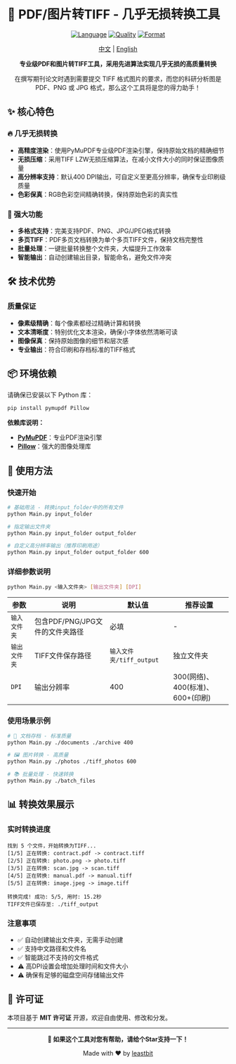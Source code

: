 # 🎯 PDF/图片转TIFF - 几乎无损转换工具

<div align="center">

[![Language](https://img.shields.io/badge/Language-Python-blue.svg)](https://www.python.org/)
[![Quality](https://img.shields.io/badge/Quality-Near--Lossless-green.svg)](#)
[![Format](https://img.shields.io/badge/Format-PDF%2FPNG%2FJPG→TIFF-orange.svg)](#)

[中文](./README.md) | [English](./README_EN.md)

**专业级PDF和图片转TIFF工具，采用先进算法实现几乎无损的高质量转换**

在撰写期刊论文时遇到需要提交 TIFF 格式图片的要求，而您的科研分析图是 PDF、PNG 或 JPG 格式，那么这个工具将是您的得力助手！

</div>

## ✨ 核心特色

### 🔥 几乎无损转换
- **高精度渲染**：使用PyMuPDF专业级PDF渲染引擎，保持原始文档的精确细节
- **无损压缩**：采用TIFF LZW无损压缩算法，在减小文件大小的同时保证图像质量
- **高分辨率支持**：默认400 DPI输出，可自定义至更高分辨率，确保专业印刷级质量
- **色彩保真**：RGB色彩空间精确转换，保持原始色彩的真实性

### 🚀 强大功能
- **多格式支持**：完美支持PDF、PNG、JPG/JPEG格式转换
- **多页TIFF**：PDF多页文档转换为单个多页TIFF文件，保持文档完整性
- **批量处理**：一键批量转换整个文件夹，大幅提升工作效率
- **智能输出**：自动创建输出目录，智能命名，避免文件冲突

## 🛠️ 技术优势

### 质量保证
- **像素级精确**：每个像素都经过精确计算和转换
- **文本清晰度**：特别优化文本渲染，确保小字体依然清晰可读
- **图像保真**：保持原始图像的细节和层次感
- **专业输出**：符合印刷和存档标准的TIFF格式

## 📦 环境依赖

请确保已安装以下 Python 库：

```bash
pip install pymupdf Pillow
```

**依赖库说明：**
- **[PyMuPDF](https://pymupdf.readthedocs.io/)**：专业PDF渲染引擎
- **[Pillow](https://pillow.readthedocs.io/)**：强大的图像处理库

## 🚀 使用方法

### 快速开始

```bash
# 基础用法 - 转换input_folder中的所有文件
python Main.py input_folder

# 指定输出文件夹
python Main.py input_folder output_folder

# 自定义高分辨率输出（推荐印刷用途）
python Main.py input_folder output_folder 600
```

### 详细参数说明

```bash
python Main.py <输入文件夹> [输出文件夹] [DPI]
```

| 参数 | 说明 | 默认值 | 推荐设置 |
|------|------|--------|----------|
| `输入文件夹` | 包含PDF/PNG/JPG文件的文件夹路径 | 必填 | - |
| `输出文件夹` | TIFF文件保存路径 | `输入文件夹/tiff_output` | 独立文件夹 |
| `DPI` | 输出分辨率 | 400 | 300(网络)、400(标准)、600+(印刷) |

### 使用场景示例

```bash
# 📄 文档存档 - 标准质量
python Main.py ./documents ./archive 400

# 🖼️ 图片转换 - 高质量
python Main.py ./photos ./tiff_photos 600

# 📚 批量处理 - 快速转换
python Main.py ./batch_files
```

## 📊 转换效果展示

### 实时转换进度
```
找到 5 个文件，开始转换为TIFF...
[1/5] 正在转换: contract.pdf -> contract.tiff
[2/5] 正在转换: photo.png -> photo.tiff
[3/5] 正在转换: scan.jpg -> scan.tiff
[4/5] 正在转换: manual.pdf -> manual.tiff
[5/5] 正在转换: image.jpeg -> image.tiff

转换完成! 成功: 5/5, 用时: 15.2秒
TIFF文件已保存至: ./tiff_output
```
### 注意事项
- ✅ 自动创建输出文件夹，无需手动创建
- ✅ 支持中文路径和文件名
- ✅ 智能跳过不支持的文件格式
- ⚠️ 高DPI设置会增加处理时间和文件大小
- ⚠️ 确保有足够的磁盘空间存储输出文件

## 📄 许可证

本项目基于 **MIT 许可证** 开源，欢迎自由使用、修改和分发。

---

<div align="center">

**🌟 如果这个工具对您有帮助，请给个Star支持一下！**

Made with ❤️ by [leastbit](https://github.com/leastbit)

</div>